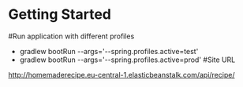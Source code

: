 # Getting Started

#Run application with different profiles
- gradlew bootRun --args='--spring.profiles.active=test'
- gradlew bootRun --args='--spring.profiles.active=prod'
#Site URL

http://homemaderecipe.eu-central-1.elasticbeanstalk.com/api/recipe/
